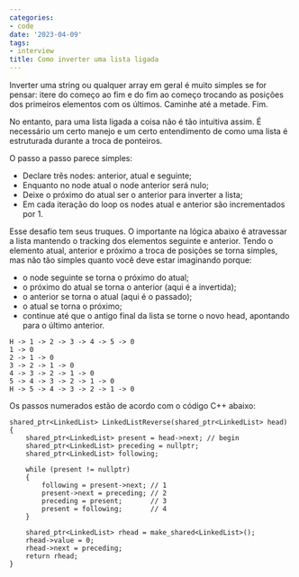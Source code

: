```yaml
---
categories:
- code
date: '2023-04-09'
tags:
- interview
title: Como inverter uma lista ligada
---
```


Inverter uma string ou qualquer array em geral é muito simples se for pensar: itere do começo ao fim e do fim ao começo trocando as posições dos primeiros elementos com os últimos. Caminhe até a metade. Fim.

No entanto, para uma lista ligada a coisa não é tão intuitiva assim. É necessário um certo manejo e um certo entendimento de como uma lista é estruturada durante a troca de ponteiros.

O passo a passo parece simples:

- Declare três nodes: anterior, atual e seguinte;
- Enquanto no node atual o node anterior será nulo;
- Deixe o próximo do atual ser o anterior para inverter a lista;
- Em cada iteração do loop os nodes atual e anterior são incrementados por 1.

Esse desafio tem seus truques. O importante na lógica abaixo é atravessar a lista mantendo o tracking dos elementos seguinte e anterior. Tendo o elemento atual, anterior e próximo a troca de posições se torna simples, mas não tão simples quanto você deve estar imaginando porque:

- o node seguinte se torna o próximo do atual;
- o próximo do atual se torna o anterior (aqui é a invertida);
- o anterior se torna o atual (aqui é o passado);
- o atual se torna o próximo;
- continue até que o antigo final da lista se torne o novo head, apontando para o último anterior.

```
H -> 1 -> 2 -> 3 -> 4 -> 5 -> 0
1 -> 0
2 -> 1 -> 0
3 -> 2 -> 1 -> 0
4 -> 3 -> 2 -> 1 -> 0
5 -> 4 -> 3 -> 2 -> 1 -> 0
H -> 5 -> 4 -> 3 -> 2 -> 1 -> 0
```

Os passos numerados estão de acordo com o código C++ abaixo:

```
shared_ptr<LinkedList> LinkedListReverse(shared_ptr<LinkedList> head)
{
    shared_ptr<LinkedList> present = head->next; // begin
    shared_ptr<LinkedList> preceding = nullptr;
    shared_ptr<LinkedList> following;

    while (present != nullptr)
    {
        following = present->next; // 1
        present->next = preceding; // 2
        preceding = present;       // 3
        present = following;       // 4
    }

    shared_ptr<LinkedList> rhead = make_shared<LinkedList>();
    rhead->value = 0;
    rhead->next = preceding;
    return rhead;
}
```